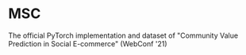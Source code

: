 # MSC
The official PyTorch implementation and dataset of "Community Value Prediction in Social E-commerce" (WebConf '21)
